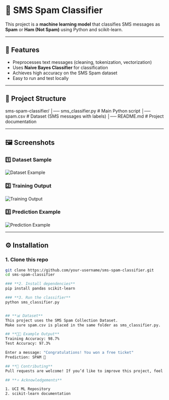 # 📩 SMS Spam Classifier  

This project is a **machine learning model** that classifies SMS messages as **Spam** or **Ham (Not Spam)** using Python and scikit-learn.  

---

## 🚀 Features  
- Preprocesses text messages (cleaning, tokenization, vectorization)  
- Uses **Naive Bayes Classifier** for classification  
- Achieves high accuracy on the SMS Spam dataset  
- Easy to run and test locally  

---

## 📂 Project Structure  
sms-spam-classifier/
│── sms_classifier.py # Main Python script
│── spam.csv # Dataset (SMS messages with labels)
│── README.md # Project documentation

---

## 🖼️ Screenshots  

### 1️⃣ Dataset Sample  
![Dataset Example](./figure1)  

### 2️⃣ Training Output  
![Training Output](./figure2)  

### 3️⃣ Prediction Example  
![Prediction Example](excel_file)  

---

## ⚙️ Installation  

### 1. Clone this repo
```bash
git clone https://github.com/your-username/sms-spam-classifier.git
cd sms-spam-classifier

### **2. Install dependencies**
pip install pandas scikit-learn

### **3. Run the classifier**
python sms_classifier.py


## **📊 Dataset**
This project uses the SMS Spam Collection Dataset.
Make sure spam.csv is placed in the same folder as sms_classifier.py.

## **🧑‍💻 Example Output**
Training Accuracy: 98.7%
Test Accuracy: 97.3%

Enter a message: "Congratulations! You won a free ticket"
Prediction: SPAM 🚨

## **🤝 Contributing**
Pull requests are welcome! If you’d like to improve this project, feel free to fork the repo and submit a PR.

## **⭐ Acknowledgements**

1. UCI ML Repository
2. scikit-learn documentation


